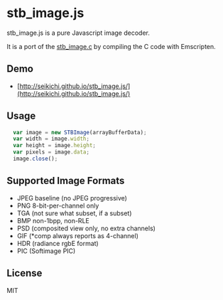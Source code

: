 # stb_image.js
stb_image.js is a pure Javascript image decoder.

It is a port of the [stb_image.c](http://nothings.org/) by compiling the C code with Emscripten.

## Demo
- [http://seikichi.github.io/stb_image.js/](http://seikichi.github.io/stb_image.js/)

## Usage
```javascript
  var image = new STBImage(arrayBufferData);
  var width = image.width;
  var height = image.height;
  var pixels = image.data;
  image.close();
```

## Supported Image Formats
- JPEG baseline (no JPEG progressive)
- PNG 8-bit-per-channel only
- TGA (not sure what subset, if a subset)
- BMP non-1bpp, non-RLE
- PSD (composited view only, no extra channels)
- GIF (*comp always reports as 4-channel)
- HDR (radiance rgbE format)
- PIC (Softimage PIC)

## License
MIT
